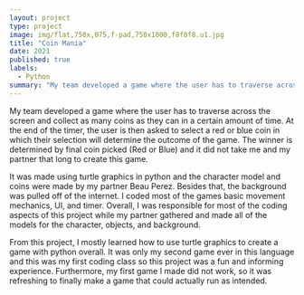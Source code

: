 ```yaml
---
layout: project
type: project
image: img/flat,750x,075,f-pad,750x1000,f8f8f8.u1.jpg
title: "Coin Mania"
date: 2021
published: true
labels:
  - Python
summary: "My team developed a game where the user has to traverse across the screen and collect as many coins as they can in a certain amount of time. At the end of the timer, the user is then asked to select a red or blue coin in which their selection will determine the outcome of the game."
---
```


My team developed a game where the user has to traverse across the screen and collect as many coins as they can in a certain amount of time. At the end of the timer, the user is then asked to select a red or blue coin in which their selection will determine the outcome of the game. The winner is determined by final coin picked (Red or Blue) and it did not take me and my partner that long to create this game. 

It was made using turtle graphics in python and the character model and coins were made by my partner Beau Perez. Besides that, the background was pulled off of the internet. I coded most of the games basic movement mechanics, UI, and timer. Overall, I was responsible for most of the coding aspects of this project while my partner gathered and made all of the models for the character, objects, and background.

From this project, I mostly learned how to use turtle graphics to create a game with python overall. It was only my second game ever in this language and this was my first coding class so this project was a fun and informing experience. Furthermore, my first game I made did not work, so it was refreshing to finally make a game that could actually run as intended.
